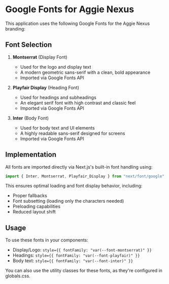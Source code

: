 # Google Fonts for Aggie Nexus

This application uses the following Google Fonts for the Aggie Nexus branding:

## Font Selection

1. **Montserrat** (Display Font)
   - Used for the logo and display text
   - A modern geometric sans-serif with a clean, bold appearance
   - Imported via Google Fonts API

2. **Playfair Display** (Heading Font)
   - Used for headings and subheadings
   - An elegant serif font with high contrast and classic feel
   - Imported via Google Fonts API

3. **Inter** (Body Font)
   - Used for body text and UI elements
   - A highly readable sans-serif designed for screens
   - Imported via Google Fonts API

## Implementation

All fonts are imported directly via Next.js's built-in font handling using:

```typescript
import { Inter, Montserrat, Playfair_Display } from "next/font/google"
```

This ensures optimal loading and font display behavior, including:
- Proper fallbacks
- Font subsetting (loading only the characters needed)
- Preloading capabilities
- Reduced layout shift

## Usage

To use these fonts in your components:

- Display/Logo: `style={{ fontFamily: "var(--font-montserrat)" }}`
- Headings: `style={{ fontFamily: "var(--font-playfair)" }}`
- Body text: `style={{ fontFamily: "var(--font-inter)" }}`

You can also use the utility classes for these fonts, as they're configured in globals.css.
